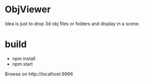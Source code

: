 # ObjViewer

Idea is just to drop 3d obj files or folders and display in a scene.

# build

* npm install
* npm start

Browse on http://localhost:9966
